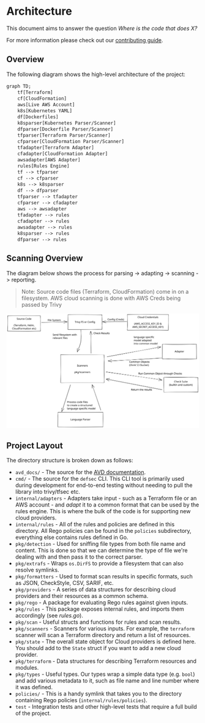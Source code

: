 # Architecture

This document aims to answer the question *Where is the code that does X?*

For more information please check out our [contributing guide](CONTRIBUTING.md).

## Overview

The following diagram shows the high-level architecture of the project:

```mermaid
graph TD;
    tf[Terraform]
    cf[CloudFormation]
    aws[Live AWS Account]
    k8s[Kubernetes YAML]
    df[Dockerfiles]
    k8sparser[Kubernetes Parser/Scanner]
    dfparser[Dockerfile Parser/Scanner]
    tfparser[Terraform Parser/Scanner]
    cfparser[CloudFormation Parser/Scanner]
    tfadapter[Terraform Adapter]
    cfadapter[CloudFormation Adapter]
    awsadapter[AWS Adapter]
    rules[Rules Engine]
    tf --> tfparser
    cf --> cfparser
    k8s --> k8sparser
    df --> dfparser
    tfparser --> tfadapter
    cfparser --> cfadapter
    aws --> awsadapter
    tfadapter --> rules
    cfadapter --> rules
    awsadapter --> rules
    k8sparser --> rules
    dfparser --> rules
```

## Scanning Overview

The diagram below shows the process for parsing -> adapting -> scanning -> reporting.

> Note: Source code files (Terraform, CloudFormation) come in on a filesystem. AWS cloud scanning is done with AWS Creds being passed by Trivy



![Scanning Overview](.github/images/scanner_process.svg)

## Project Layout

The directory structure is broken down as follows:

- `avd_docs/` - The source for the [AVD documentation](https://aquasecurity.github.io/avd/).
- `cmd/` - The source for the `defsec` CLI. This CLI tool is primarily used during development for end-to-end testing without needing to pull the library into trivy/tfsec etc.
- `internal/adapters` - Adapters take input - such as a Terraform file or an AWS account - and _adapt_ it to a common format that can be used by the rules engine. This is where the bulk of the code is for supporting new cloud providers.
- `internal/rules` - All of the rules and policies are defined in this directory. All Rego policies can be found in the `policies` subdirectory, everything else contains rules defined in Go.
- `pkg/detection` - Used for sniffing file types from both file name and content. This is done so that we can determine the type of file we're dealing with and then pass it to the correct parser.
- `pkg/extrafs` - Wraps `os.DirFS` to provide a filesystem that can also resolve symlinks.
- `pkg/formatters` - Used to format scan results in specific formats, such as JSON, CheckStyle, CSV, SARIF, etc.
- `pkg/providers` - A series of data structures for describing cloud providers and their resources as a common schema.
- `pkg/rego` - A package for evaluating Rego rules against given inputs.
- `pkg/rules` - This package exposes internal rules, and imports them accordingly (see _rules.go_).
- `pkg/scan` - Useful structs and functions for rules and scan results.
- `pkg/scanners` - Scanners for various inputs. For example, the `terraform` scanner will scan a Terraform directory and return a list of resources.
- `pkg/state` - The overall state object for Cloud providers is defined here. You should add to the `State` struct if you want to add a new cloud provider.
- `pkg/terraform` - Data structures for describing Terraform resources and modules.
- `pkg/types` - Useful types. Our types wrap a simple data type (e.g. `bool`) and add various metadata to it, such as file name and line number where it was defined.
- `policies/` - This is a handy symlink that takes you to the directory containing Rego policies (`internal/rules/policies`).
- `test` - Integration tests and other high-level tests that require a full build of the project.
